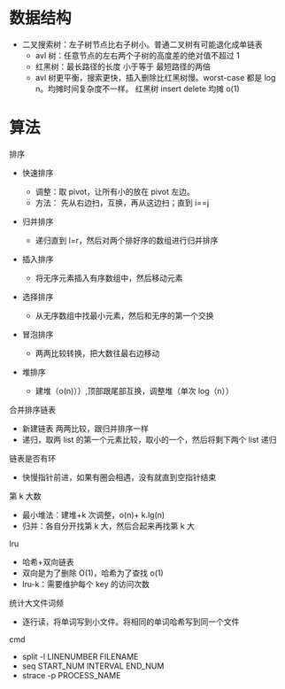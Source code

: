 # 数据结构

- 二叉搜索树：左子树节点比右子树小。普通二叉树有可能退化成单链表
  - avl 树：任意节点的左右两个子树的高度差的绝对值不超过 1
  - 红黑树：最长路径的长度 小于等于 最短路径的两倍
  - avl 树更平衡，搜索更快，插入删除比红黑树慢。worst-case 都是 log n。均摊时间复杂度不一样。 红黑树 insert delete 均摊 o(1)

# 算法

排序

- 快速排序
  - 调整：取 pivot，让所有小的放在 pivot 左边。
  - 方法： 先从右边扫，互换，再从这边扫；直到 i==j
- 归并排序

  - 递归直到 l=r，然后对两个排好序的数组进行归并排序

- 插入排序

  - 将无序元素插入有序数组中，然后移动元素

- 选择排序
  - 从无序数组中找最小元素，然后和无序的第一个交换
- 冒泡排序
  - 两两比较转换，把大数往最右边移动
- 堆排序
  - 建堆（o(n)））,顶部跟尾部互换，调整堆（单次 log（n））

合并排序链表

- 新建链表 两两比较，跟归并排序一样
- 递归，取两 list 的第一个元素比较，取小的一个，然后将剩下两个 list 递归

链表是否有环

- 快慢指针前进，如果有圈会相遇，没有就直到空指针结束

第 k 大数

- 最小堆法：建堆+k 次调整，o(n)+ k.lg(n)
- 归并：各自分开找第 k 大，然后合起来再找第 k 大


lru

- 哈希+双向链表
- 双向是为了删除 O(1)，哈希为了查找 o(1)
- lru-k：需要维护每个 key 的访问次数

统计大文件词频
- 逐行读，将单词写到小文件。将相同的单词哈希写到同一个文件


cmd
- split -l LINENUMBER FILENAME
- seq START_NUM INTERVAL END_NUM
- strace -p PROCESS_NAME
